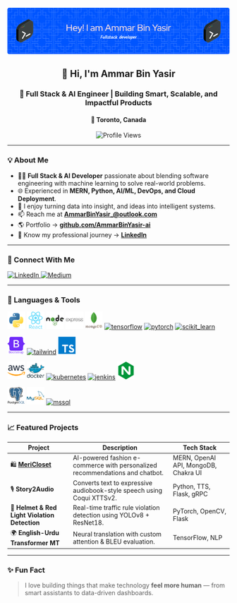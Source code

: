 ![logo](https://github.com/AmmarBinYasir-ai/AmmarBinYasir-ai/blob/main/github-header-image.png)

<h2 align="center">👋 Hi, I'm Ammar Bin Yasir</h2>
<h3 align="center">🚀 Full Stack & AI Engineer | Building Smart, Scalable, and Impactful Products</h3>
<h4 align="center">📍 Toronto, Canada</h4>

<p align="center">
  <img src="https://komarev.com/ghpvc/?username=ammarbinyasir-ai&label=Profile%20Views&color=0e75b6&style=flat" alt="Profile Views" />
</p>

---

### 💡 About Me
- 👨‍💻 **Full Stack & AI Developer** passionate about blending software engineering with machine learning to solve real-world problems.  
- 🌐 Experienced in **MERN, Python, AI/ML, DevOps, and Cloud Deployment**.  
- 🧠 I enjoy turning data into insight, and ideas into intelligent systems.  
- 📫 Reach me at **AmmarBinYasir_@outlook.com**  
- 🌎 Portfolio → [**github.com/AmmarBinYasir-ai**](https://github.com/AmmarBinYasir-ai)  
- 💼 Know my professional journey → [**LinkedIn**](https://www.linkedin.com/in/ammar-bin-yasir-a687821ab/)

---

### 🤝 Connect With Me
<p align="left">
  <a href="https://www.linkedin.com/in/ammar-bin-yasir-a687821ab/" target="_blank">
    <img src="https://raw.githubusercontent.com/rahuldkjain/github-profile-readme-generator/master/src/images/icons/Social/linked-in-alt.svg" alt="LinkedIn" height="30" width="40"/>
  </a>
  <a href="https://medium.com/@ammarbinyasir" target="_blank">
    <img src="https://raw.githubusercontent.com/rahuldkjain/github-profile-readme-generator/master/src/images/icons/Social/medium.svg" alt="Medium" height="30" width="40"/>
  </a>
</p>

---

### 🧰 Languages & Tools
<p align="left">
  <!-- Core -->
  <a href="https://www.python.org"><img src="https://raw.githubusercontent.com/devicons/devicon/master/icons/python/python-original.svg" alt="python" width="40" height="40"/></a>
  <a href="https://reactjs.org/"><img src="https://raw.githubusercontent.com/devicons/devicon/master/icons/react/react-original-wordmark.svg" alt="react" width="40" height="40"/></a>
  <a href="https://nodejs.org/"><img src="https://raw.githubusercontent.com/devicons/devicon/master/icons/nodejs/nodejs-original-wordmark.svg" alt="nodejs" width="40" height="40"/></a>
  <a href="https://expressjs.com"><img src="https://raw.githubusercontent.com/devicons/devicon/master/icons/express/express-original-wordmark.svg" alt="express" width="40" height="40"/></a>
  <a href="https://www.mongodb.com/"><img src="https://raw.githubusercontent.com/devicons/devicon/master/icons/mongodb/mongodb-original-wordmark.svg" alt="mongodb" width="40" height="40"/></a>
  <a href="https://www.tensorflow.org/"><img src="https://www.vectorlogo.zone/logos/tensorflow/tensorflow-icon.svg" alt="tensorflow" width="40" height="40"/></a>
  <a href="https://pytorch.org/"><img src="https://www.vectorlogo.zone/logos/pytorch/pytorch-icon.svg" alt="pytorch" width="40" height="40"/></a>
  <a href="https://scikit-learn.org/"><img src="https://upload.wikimedia.org/wikipedia/commons/0/05/Scikit_learn_logo_small.svg" alt="scikit_learn" width="40" height="40"/></a>

  <!-- Web / UI -->
  <a href="https://getbootstrap.com"><img src="https://raw.githubusercontent.com/devicons/devicon/master/icons/bootstrap/bootstrap-plain-wordmark.svg" alt="bootstrap" width="40" height="40"/></a>
  <a href="https://tailwindcss.com/"><img src="https://www.vectorlogo.zone/logos/tailwindcss/tailwindcss-icon.svg" alt="tailwind" width="40" height="40"/></a>
  <a href="https://www.typescriptlang.org/"><img src="https://raw.githubusercontent.com/devicons/devicon/master/icons/typescript/typescript-original.svg" alt="typescript" width="40" height="40"/></a>

  <!-- Backend / Cloud / DevOps -->
  <a href="https://aws.amazon.com/"><img src="https://raw.githubusercontent.com/devicons/devicon/master/icons/amazonwebservices/amazonwebservices-original-wordmark.svg" alt="aws" width="40" height="40"/></a>
  <a href="https://www.docker.com/"><img src="https://raw.githubusercontent.com/devicons/devicon/master/icons/docker/docker-original-wordmark.svg" alt="docker" width="40" height="40"/></a>
  <a href="https://kubernetes.io"><img src="https://www.vectorlogo.zone/logos/kubernetes/kubernetes-icon.svg" alt="kubernetes" width="40" height="40"/></a>
  <a href="https://www.jenkins.io"><img src="https://www.vectorlogo.zone/logos/jenkins/jenkins-icon.svg" alt="jenkins" width="40" height="40"/></a>
  <a href="https://www.nginx.com"><img src="https://raw.githubusercontent.com/devicons/devicon/master/icons/nginx/nginx-original.svg" alt="nginx" width="40" height="40"/></a>

  <!-- Databases -->
  <a href="https://www.postgresql.org"><img src="https://raw.githubusercontent.com/devicons/devicon/master/icons/postgresql/postgresql-original-wordmark.svg" alt="postgresql" width="40" height="40"/></a>
  <a href="https://www.mysql.com/"><img src="https://raw.githubusercontent.com/devicons/devicon/master/icons/mysql/mysql-original-wordmark.svg" alt="mysql" width="40" height="40"/></a>
  <a href="https://www.microsoft.com/en-us/sql-server"><img src="https://www.svgrepo.com/show/303229/microsoft-sql-server-logo.svg" alt="mssql" width="40" height="40"/></a>
</p>

---

### 📈 Featured Projects
| Project | Description | Tech Stack |
|----------|-------------|-------------|
| 🛍️ [**MeriCloset**](https://mericloset.vercel.app/) | AI-powered fashion e-commerce with personalized recommendations and chatbot. | MERN, OpenAI API, MongoDB, Chakra UI |
| 🎙️ **Story2Audio** | Converts text to expressive audiobook-style speech using Coqui XTTSv2. | Python, TTS, Flask, gRPC |
| 🧠 **Helmet & Red Light Violation Detection** | Real-time traffic rule violation detection using YOLOv8 + ResNet18. | PyTorch, OpenCV, Flask |
| 🌍 **English-Urdu Transformer MT** | Neural translation with custom attention & BLEU evaluation. | TensorFlow, NLP |

---

### ✨ Fun Fact
> I love building things that make technology **feel more human** — from smart assistants to data-driven dashboards.
